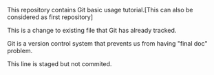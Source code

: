 This repository contains Git basic usage tutorial.[This can also be considered as first repository]

This is a change to existing file that Git has already tracked.

Git is a version control system that prevents us from having "final doc" problem.

This line is staged but not commited.